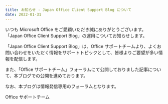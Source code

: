 ```yaml
---
title: お知らせ - Japan Office Client Support Blog について
date: 2022-01-31
---
```


いつも Microsoft Office をご愛顧いただき誠にありがとうございます。
「Japan Office Client Support Blog」の運用についてお知らせします。

「Japan Office Client Support Blog」は、Office サポートチームより、よくお問い合わせをいただく情報をサポートトピックとして、皆様よりご要望が多い情報を配信します。

また、「Office サポートチーム」フォーラムにて公開しておりました記事について、本ブログでの公開を進めております。


なお、本ブログは情報発信専用のフォーラムとなります。

Office サポートチーム